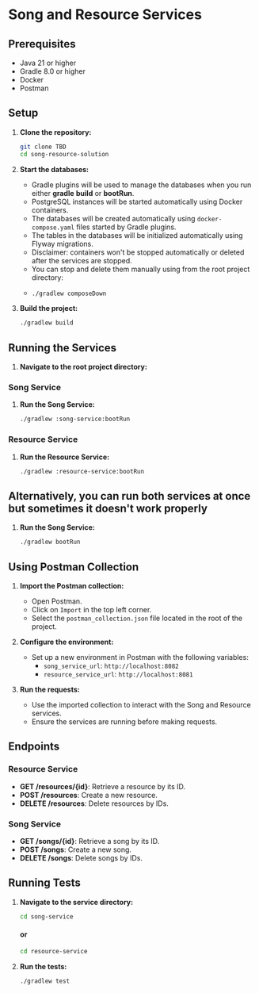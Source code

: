 # Song and Resource Services

## Prerequisites

- Java 21 or higher
- Gradle 8.0 or higher
- Docker
- Postman

## Setup

1. **Clone the repository:**
    ```sh
    git clone TBD
    cd song-resource-solution
    ```

2. **Start the databases:**
   - Gradle plugins will be used to manage the databases when you run either **gradle** **build** or **bootRun**.
   - PostgreSQL instances will be started automatically using Docker containers.
   - The databases will be created automatically using `docker-compose.yaml` files started by Gradle plugins.
   - The tables in the databases will be initialized automatically using Flyway migrations.
   - Disclaimer: containers won't be stopped automatically or deleted after the services are stopped.
   - You can stop and delete them manually using from the root project directory:
   - ```sh
     ./gradlew composeDown
     ```

3. **Build the project:**
    ```sh
    ./gradlew build
    ```

## Running the Services

1. **Navigate to the root project directory:**

### Song Service

1. **Run the Song Service:**
    ```sh
    ./gradlew :song-service:bootRun
    ```

### Resource Service

1. **Run the Resource Service:**
    ```sh
    ./gradlew :resource-service:bootRun
    ```
## Alternatively, you can run both services at once but sometimes it doesn't work properly

1. **Run the Song Service:**
    ```sh
    ./gradlew bootRun
    ```

## Using Postman Collection

1. **Import the Postman collection:**
    - Open Postman.
    - Click on `Import` in the top left corner.
    - Select the `postman_collection.json` file located in the root of the project.

2. **Configure the environment:**
    - Set up a new environment in Postman with the following variables:
        - `song_service_url`: `http://localhost:8082`
        - `resource_service_url`: `http://localhost:8081`

3. **Run the requests:**
    - Use the imported collection to interact with the Song and Resource services.
    - Ensure the services are running before making requests.

## Endpoints

### Resource Service

- **GET /resources/{id}**: Retrieve a resource by its ID.
- **POST /resources**: Create a new resource.
- **DELETE /resources**: Delete resources by IDs.

### Song Service

- **GET /songs/{id}**: Retrieve a song by its ID.
- **POST /songs**: Create a new song.
- **DELETE /songs**: Delete songs by IDs.

## Running Tests

1. **Navigate to the service directory:**
    ```sh
    cd song-service
    ````
    #### or
    ```sh
    cd resource-service
    ```

2. **Run the tests:**
    ```sh
    ./gradlew test
    ```
